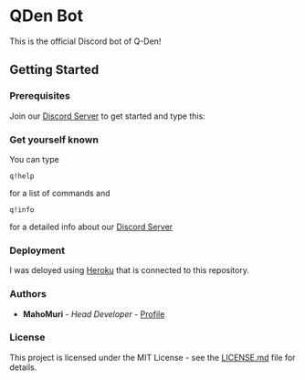 # QDen Bot
This is the official Discord bot of Q-Den!

## Getting Started
### Prerequisites
Join our [Discord Server](https://discord.gg/ZmFgNVV) to get started and type this:
### Get yourself known
You can type
```
q!help
```
for a list of commands and
```
q!info
```
for a detailed info about our [Discord Server](https://discord.gg/ZmFgNVV)
### Deployment
I was deloyed using [Heroku](https://www.heroku.com/#) that is connected to this repository.
### Authors
* **MahoMuri** - *Head Developer* - [Profile](https://github.com/MahoMuri)
### License
This project is licensed under the MIT License - see the [LICENSE.md](https://github.com/QDen/QDen_Bot/blob/master/LICENSE) file for details.
